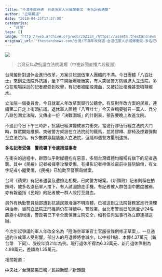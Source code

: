 ```yaml
---
title: "不滿年改待遇　台退伍軍人示威爆衝突　多名記者遇襲"
author: "立場報道"
date: "2018-04-25T17:27:00"
categories:
  - "台灣"
tags: []
image: "http://web.archive.org/web/2021im_/https://assets.thestandnews.com/media/photos/taiwan_SORM0.png"
original_url: "thestandnews.com/台灣/不滿年改待遇-台退伍軍人示威爆衝突-多名記者遇襲"
---
```

![](http://web.archive.org/web/2021im_/https://assets.thestandnews.com/media/photos/taiwan_SORM0.png)
> 台灣反年改抗議立法院現場（中視新聞直播片段截圖）

台灣擬針對退休金進行改革，方案引起退伍軍人團體的不滿。今日團體「八百壯士」來到立法院外抗議，至下午開始爆發衝突，有人突破警方防線進入立法院。多位在現場採訪的記者都受到攻擊，有記者被圍毆濺血，又被拉扯相機甚至噴辣椒水。

立法院一個委員會，今日就軍人年改草案舉行公聽會。有反對年改方案的民眾，連續第二日走上街頭抗議。退休軍人團體「八百壯士」今天宣稱要號召一萬人、兵分八路包圍立法院，又傳出一份「決戰圍城」的計劃表，預告要晚上攻進立院。

不過到今日下午三時許，抗議已經演變成暴力衝突。當遊行隊伍行經立法院大門時，群眾開始推擠、突破警方架設在立法院前的鐵馬，並將膠樽、膠椅及煙霧彈拋至立法院內。有少數群眾翻牆進入立法院，但隨即遭警方壓制逮捕。

**多名記者受傷　警政署下令逮捕滋事者**

在衝突的過程中，群眾似乎對媒體抱有惡意，多間台灣媒體均報稱有旗下的記者遇襲。其中《民視》記者被揮拳攻擊受傷，有攝影記者擦傷並需前往醫院驗傷，有文字記者小腿受傷，《民視》已協助至警察局備案。

台灣《蘋果》有記者遇襲及遭搶走相機，已向警方報案。《新頭殼》記者則稱在拍照時，被多名退伍軍人擋下，有人試圖搶走手機，有記者被人群包圍中數度被踢。亦有報道指《民報》的記者被一群人毆打至濺血。

另外有執勤警員臉部遭到抗議民眾潑灑不明液體，已被送到立法院醫務室進行清理與治療。目前立法院正門推擠仍在持續中，警政署、台北市警局已加派至少24名霹靂小組增援，警政署已下令全面保護立院安全，如有任何滋事行為立即逮捕送辦。

今次引起爭議的軍人年改全名為「陸海空軍軍官士官服役條例修正草案」，一旦通過約五成軍人受影響，部分人的月退俸將會減少。以中校11級、本俸4.37萬元（新台幣　下同）、服役年資21年為例。現行退休所得為6.33萬元、新月退休俸則為4.98萬元，差額為1.35萬元。

相關報道：

[中央社](http://web.archive.org/web/20211229100411/http://www.cna.com.tw/news/aipl/201804250162-1.aspx)／[台灣蘋果日報](http://web.archive.org/web/20211229100411/https://tw.news.appledaily.com/local/realtime/20180425/1341432/)／[民視新聞](http://web.archive.org/web/20211229100411/https://news.ftv.com.tw/news/detail/2018425W0002)／[新頭殼](http://web.archive.org/web/20211229100411/https://newtalk.tw/news/view/2018-04-25/122189)